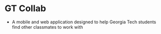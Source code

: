 # GT Collab
- A mobile and web application designed to help Georgia Tech students find other classmates to work with

